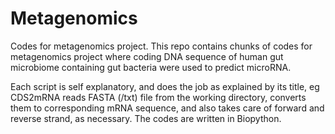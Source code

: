 # Metagenomics
Codes for metagenomics project.
This repo contains chunks of codes for metagenomics project where coding DNA sequence of human gut microbiome containing gut bacteria were used to predict microRNA.

Each script is self explanatory, and does the job as explained by its title, eg CDS2mRNA reads FASTA (/txt) file from the working directory, converts them to corresponding mRNA sequence, and also takes care of forward and reverse strand, as necessary.
The codes are written in Biopython.
